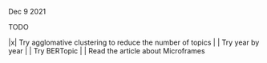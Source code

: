 Dec 9 2021

TODO

|x| Try agglomative clustering to reduce the number of topics
| | Try year by year
| | Try BERTopic
| | Read the article about Microframes
